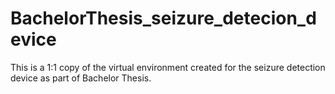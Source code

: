 # BachelorThesis_seizure_detecion_device
This is a 1:1 copy of the virtual environment created for the seizure detection device as part of Bachelor Thesis.
